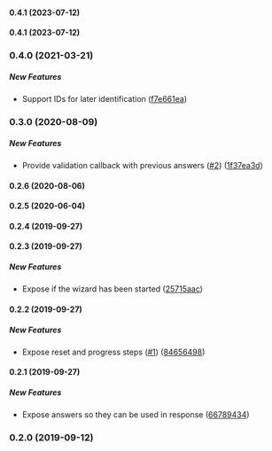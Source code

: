 #### 0.4.1 (2023-07-12)

#### 0.4.1 (2023-07-12)

### 0.4.0 (2021-03-21)

##### New Features

- Support IDs for later identification ([f7e661ea](https://github.com/bennyn/wizardy/commit/f7e661eaf0e6539a4649965768cc4857d81397c6))

### 0.3.0 (2020-08-09)

##### New Features

- Provide validation callback with previous answers ([#2](https://github.com/bennyn/wizardy/pull/2)) ([1f37ea3d](https://github.com/bennyn/wizardy/commit/1f37ea3d789eb578bf581ea52ae93b3563825ada))

#### 0.2.6 (2020-08-06)

#### 0.2.5 (2020-06-04)

#### 0.2.4 (2019-09-27)

#### 0.2.3 (2019-09-27)

##### New Features

- Expose if the wizard has been started ([25715aac](https://github.com/bennyn/wizardy/commit/25715aacdb7422421f1912bc223ec9a893fbfe94))

#### 0.2.2 (2019-09-27)

##### New Features

- Expose reset and progress steps ([#1](https://github.com/bennyn/wizardy/pull/1)) ([84656498](https://github.com/bennyn/wizardy/commit/846564980919d8405b9772eb22f4a40b02e7ea5a))

#### 0.2.1 (2019-09-27)

##### New Features

- Expose answers so they can be used in response ([66789434](https://github.com/bennyn/wizardy/commit/667894344a1dc58c465996bfd920134595f64e00))

### 0.2.0 (2019-09-12)
